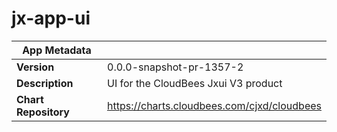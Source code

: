 # jx-app-ui

|App Metadata||
|---|---|
| **Version** | 0.0.0-snapshot-pr-1357-2 |
| **Description** | UI for the CloudBees Jxui V3 product |
| **Chart Repository** | https://charts.cloudbees.com/cjxd/cloudbees |
